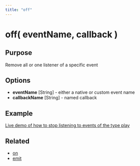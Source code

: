 ```yaml
---
title: "off"
---
```

# off( eventName, callback ) #

## Purpose ##

Remove all or one listener of a specific event

## Options ##

* **eventName** \[String\] - either a native or custom event name
* **callbackName** \[String\] - named callback

## Example ##

[Live demo of how to stop listening to events of the type play](http://jsfiddle.net/popcornjs/4NbWV/)

## Related ##

* [on](#on)
* [emit](#emit)
